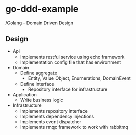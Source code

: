 # go-ddd-example
/Golang - Domain Driven Design

## Design

* Api
    * Implements restful service using echo framework
    * Implementation config file that has environment
* Domain
    * Define aggregate
        * Entity, Value Object, Enumerations, DomainEvent
    * Define interface
        * Repository interface for infrastructure
* Application
    * Write business logic
* Infrastructure
    * Implements repository interface
    * Implements dependency injections
    * Implements event dispatcher
    * Implements rmqc framework to work with rabbitmq
